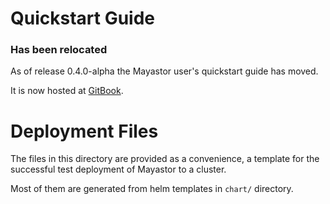 # Quickstart Guide

### Has been relocated

As of release 0.4.0-alpha the Mayastor user's quickstart guide has moved.

It is now hosted at [GitBook](https://mayastor.gitbook.io/introduction/).

# Deployment Files

The files in this directory are provided as a convenience, a template for the
successful test deployment of Mayastor to a cluster.

Most of them are generated from helm templates in `chart/` directory.
